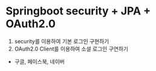 <h1>Springboot security + JPA + OAuth2.0</h1>

1. security를 이용하여 기본 로그인 구현하기 <br/>
2. OAuth2.0 Client를 이용하여 소셜 로그인 구연하기
  - 구글, 페이스북, 네이버
